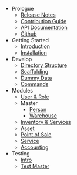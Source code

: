 - Prologue
  - [Release Notes](/en/prologue/release-notes.md)
  - [Contribution Guide](/en/prologue/contribution-guide.md)
  - [API Documentation](https://documenter.getpostman.com/view/421224/pointred/77cf6Pd)
  - [Github](https://github.com/point-red/point)
- Getting Started
  - [Introduction](/en/getting-started/introduction.md)
  - [Installation](/en/getting-started/installation.md)
- Develop
  - [Directory Structure](/en/develop/directory-structure.md)
  - [Scaffolding](/en/develop/scaffolding.md)
  - [Dummy Data](/en/develop/dummy-data.md)
  - [Commands](/en/develop/commands.md)
- Modules
  - [User & Role](/en/modules/user-and-role.md)
  - Master
      - [Person](/en/modules/person.md)
      - [Warehouse](/en/modules/warehouse.md)
  - [Inventory & Services](/en/modules)
  - [Asset](/en/modules)
  - [Point of Sale](/en/modules)
  - [Service](/en/modules)
  - [Accounting](/en/modules)
- Testing
    - [Intro](/en/testing/intro.md)
    - [Test Master](/en/testing/testing-master.md)

